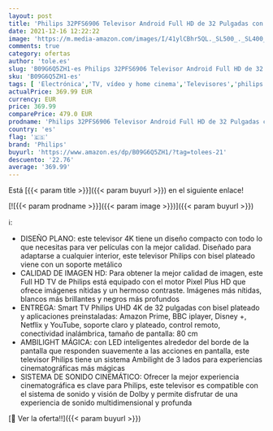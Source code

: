 ```yaml
---
layout: post
title: 'Philips 32PFS6906 Televisor Android Full HD de 32 Pulgadas con Ambilight  Philips Full HD  Cinematic Dolby Vision y Atmos Sound  Ideal para Espacios pequeños  con Google Play  Marco Plateado'
date: 2021-12-16 12:22:22
image: 'https://m.media-amazon.com/images/I/41ylCBhr5QL._SL500_._SL400_.jpg'
comments: true
category: ofertas
author: 'tole.es'
slug: 'B09G6Q5ZH1-es Philips 32PFS6906 Televisor Android Full HD de 32 Pulgadas...'
sku: 'B09G6Q5ZH1-es'
tags: [ 'Electrónica','TV, vídeo y home cinema','Televisores','philips','televisor', ]
actualPrice: 369.99 EUR
currency: EUR
price: 369.99
comparePrice: 479.0 EUR
prodname: 'Philips 32PFS6906 Televisor Android Full HD de 32 Pulgadas con Ambilight  Philips Full HD  Cinematic Dolby Vision y Atmos Sound  Ideal para Espacios pequeños  con Google Play  Marco Plateado'
country: 'es'
flag: '🇪🇸'
brand: 'Philips'
buyurl: 'https://www.amazon.es/dp/B09G6Q5ZH1/?tag=tolees-21'
descuento: '22.76'
average: '369.99'
---
```


Está [{{< param title >}}]({{< param buyurl >}}) en el siguiente enlace!

[![{{< param prodname >}}]({{< param image >}})]({{< param buyurl >}})

ℹ️:

- DISEÑO PLANO: este televisor 4K tiene un diseño compacto con todo lo que necesitas para ver películas con la mejor calidad. Diseñado para adaptarse a cualquier interior, este televisor Philips con bisel plateado viene con un soporte metálico
- CALIDAD DE IMAGEN HD: Para obtener la mejor calidad de imagen, este Full HD TV de Philips está equipado con el motor Pixel Plus HD que ofrece imágenes nítidas y un hermoso contraste. Imágenes más nítidas, blancos más brillantes y negros más profundos
- ENTREGA: Smart TV Philips UHD 4K de 32 pulgadas con bisel plateado y aplicaciones preinstaladas: Amazon Prime, BBC iplayer, Disney +, Netflix y YouTube, soporte claro y plateado, control remoto, conectividad inalámbrica, tamaño de pantalla: 80 cm
- AMBILIGHT MÁGICA: con LED inteligentes alrededor del borde de la pantalla que responden suavemente a las acciones en pantalla, este televisor Philips tiene un sistema Ambilight de 3 lados para experiencias cinematográficas más mágicas
- SISTEMA DE SONIDO CINEMÁTICO: Ofrecer la mejor experiencia cinematográfica es clave para Philips, este televisor es compatible con el sistema de sonido y visión de Dolby y permite disfrutar de una experiencia de sonido multidimensional y profunda

[🛒 Ver la oferta!!]({{< param buyurl >}})
